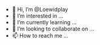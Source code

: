- 👋 Hi, I’m @Loewidplay
- 👀 I’m interested in ...
- 🌱 I’m currently learning ...
- 💞️ I’m looking to collaborate on ...
- 📫 How to reach me ...

<!---
Loewidplay/Loewidplay is a ✨ special ✨ repository because its `README.md` (this file) appears on your GitHub profile.
You can click the Preview link to take a look at your changes.
--->
